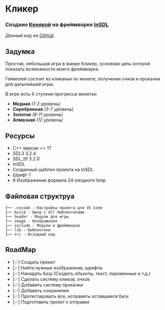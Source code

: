 # Кликер
### Создано [Кенякой](https://kenyka.fun) на фреймворке [InSDL](https://github.com/keenigithub/InSDL)

_Данный код на [GitHub](https://github.com/keeniGithub/InSDL_Clicker)_

## Задумка
Простая, небольшая игра в жанре Кликер, основная цель которой показать возможности моего фреймворка.

Геймплей состоит из кликанья по монете, получения очков и прокачки для дальнейшей игры.

В игре есть 4 ступени прогресса монетки
- **Медная** _(1-2 уровень)_
- **Серебренная** _(3-7 уровень)_
- **Золотая** _(8-11 уровень)_
- **Алмазная** _(12 уровень)_

## Ресурсы
- C++ версии >= 17
- SDL3 3.2.4
- SDL_ttf 3.2.0
- InSDL
- Созданный шаблон проекта на InSDL
- Шрифт 1
- 6 Изображения формата 24-ряздного bmp 

## Файловая структруа
```
├── .vscode - Настройка проекта для VS Code
├── build - Билд с dll библиотеками
├── header - Модули для игры
├── image - Изображения
├── include - Модули и фреймворки
├── lib - Библиотеки 
├── src - Исходный код
```

## RoadMap

- [✅] Создать проект
- [✅] Найти нужные изображения, шрифты
- [✅] Накидать базу _(Создать объекты, текст, переменные и т.д.)_
- [✅] Сделать систему кликов, очков
- [✅] Добавить систему прокачки
- [✅] Добавить сохранения
- [✅] Протестировать все, исправить оставшиеся баги
- [✅] Подготовить проект к отправке
